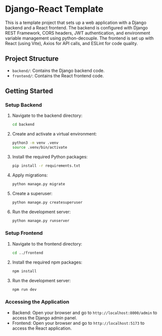 # Django-React Template
This is a template project that sets up a web application with a Django backend and a React frontend. The backend is configured with Django REST Framework, CORS headers, JWT authentication, and environment variable management using python-decouple. The frontend is set up with React (using Vite), Axios for API calls, and ESLint for code quality.
## Project Structure
- `backend/`: Contains the Django backend code.
- `frontend/`: Contains the React frontend code.
## Getting Started
### Setup Backend
1. Navigate to the backend directory:
    ```bash
    cd backend
    ```
2. Create and activate a virtual environment:
    ```bash
    python3 -m venv .venv
    source .venv/bin/activate
    ```
3. Install the required Python packages:
    ```bash
    pip install -r requirements.txt
    ```
4. Apply migrations:
    ```bash
    python manage.py migrate
    ```
5. Create a superuser:
    ```bash
    python manage.py createsuperuser
    ```
6. Run the development server:
    ```bash
    python manage.py runserver
    ```
### Setup Frontend
1. Navigate to the frontend directory:
    ```bash
    cd ../frontend
    ```
2. Install the required npm packages:
    ```bash
    npm install
    ```
3. Run the development server:
    ```bash
    npm run dev
    ``` 
### Accessing the Application
- Backend: Open your browser and go to `http://localhost:8000/admin` to access the Django admin panel.
- Frontend: Open your browser and go to `http://localhost:5173` to access the React application.
